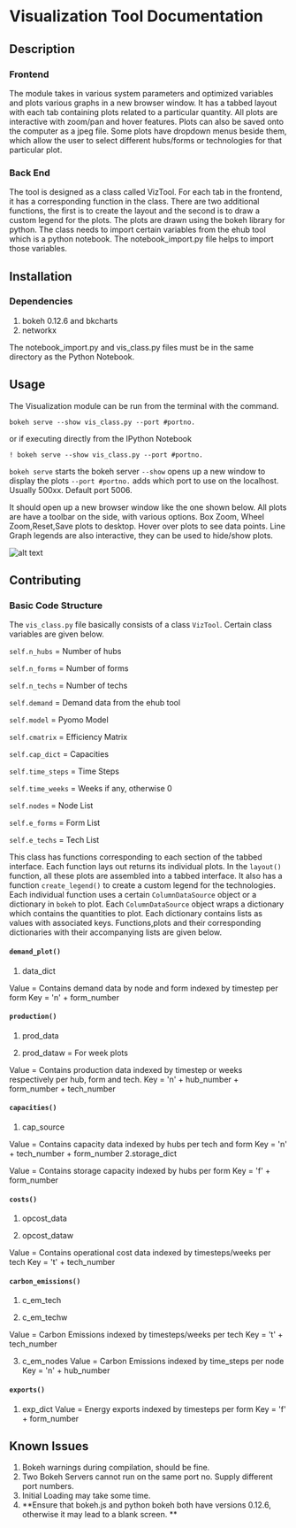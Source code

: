 # Visualization Tool Documentation 

## Description

### Frontend
The module takes in various system parameters and optimized variables and plots various graphs in a new browser window. 
It has a tabbed layout with each tab containing plots related to a particular quantity. All plots are interactive with zoom/pan and hover features. Plots can also be saved onto the computer as a jpeg file. Some plots have dropdown menus beside them, which allow the user to select different hubs/forms or technologies for that particular plot. 

### Back End
The tool is designed as a class called VizTool. For each tab in the frontend, it has a corresponding function in the class. There are two additional functions, the first is to create the layout and the second is to draw a custom legend for the plots. The plots are drawn using the bokeh library for python. The class needs to import certain variables from the ehub tool which is a python notebook. The notebook_import.py file helps to import those variables. 

## Installation

### Dependencies

1. bokeh 0.12.6 and bkcharts
2. networkx

The notebook_import.py and vis_class.py files must be in the same directory as the Python Notebook.

## Usage

The Visualization module can be run from the terminal with the command.

`bokeh serve --show vis_class.py --port #portno.`

or if executing directly from the IPython Notebook

`! bokeh serve --show vis_class.py --port #portno.`

`bokeh serve` starts the bokeh server
`--show` opens up a new window to display the plots
`--port #portno.` adds which port to use on the localhost. Usually 500xx. Default port 5006. 

It should open up a new browser window like the one shown below. All plots are have a toolbar on the side, with various options. Box Zoom, Wheel Zoom,Reset,Save plots to desktop. Hover over plots to see data points. Line Graph legends are also interactive, they can be used to hide/show plots.  

![alt text][logo]

[logo]: https://github.com/gmomo/python-ehub/blob/master/docs/screenshot_1.png "Viz Tool Frontend"



## Contributing

### Basic Code Structure

The `vis_class.py` file basically consists of a class `VizTool`. Certain class variables are given below.

`self.n_hubs` = Number of hubs

`self.n_forms` = Number of forms

`self.n_techs` = Number of techs

`self.demand` = Demand data from the ehub tool

`self.model` = Pyomo Model

`self.cmatrix` = Efficiency Matrix

`self.cap_dict` = Capacities

`self.time_steps` = Time Steps

`self.time_weeks` = Weeks if any, otherwise 0

`self.nodes` = Node List 

`self.e_forms` = Form List

`self.e_techs` = Tech List


This class has functions corresponding to each section of the tabbed interface. Each function lays out returns its individual plots. In the `layout()` function, all these plots are assembled into a tabbed interface. It also has a function `create_legend()` to create a custom legend for the technologies. Each individual function uses a certain `ColumnDataSource` object or a dictionary in `bokeh` to plot. Each `ColumnDataSource` object wraps a dictionary which contains the quantities to plot. Each dictionary contains lists as values with associated keys. Functions,plots and their corresponding dictionaries with their accompanying lists are given below.

#### `demand_plot()` 
1. data_dict 

Value = Contains demand data by node and form indexed by timestep per form
Key = 'n' + form_number

#### `production()`
1. prod_data

2. prod_dataw = For week plots

Value = Contains production data indexed by timestep or weeks respectively per hub, form and tech.
Key = 'n' + hub_number + form_number + tech_number

#### `capacities()`
1. cap_source

Value = Contains capacity data indexed by hubs per tech and form
Key = 'n' + tech_number + form_number
2.storage_dict

Value = Contains storage capacity indexed by hubs per form
Key = 'f' + form_number

#### `costs()`
1. opcost_data

2. opcost_dataw

Value = Contains operational cost data indexed by timesteps/weeks per tech
Key = 't' + tech_number

#### `carbon_emissions()`
1. c_em_tech

2. c_em_techw

Value = Carbon Emissions indexed by timesteps/weeks per tech
Key = 't' + tech_number

3. c_em_nodes
Value = Carbon Emissions indexed by time_steps per node
Key = 'n' + hub_number

#### `exports()`
1. exp_dict
Value = Energy exports indexed by timesteps per form
Key = 'f' + form_number

## Known Issues

1. Bokeh warnings during compilation, should be fine. 
2. Two Bokeh Servers cannot run on the same port no. Supply different port numbers.
3. Initial Loading may take some time.
4. **Ensure that bokeh.js and python bokeh both have versions 0.12.6, otherwise it may lead to a blank screen. **





